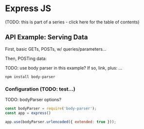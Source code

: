 # Express JS
(TODO: this is part of a series - click here for the table of contents)

## API Example: Serving Data

First, basic GETs, POSTs, w/ queries/parameters...

Then, POSTing data:

TODO: use body parser in this example? If so, link, plus: ...

```
npm install body-parser
````

### Configuration (TODO: test...)

TODO: bodyParser options?
```javascript
const bodyParser = require('body-parser');
const app = express()

app.use(bodyParser.urlencoded({ extended: true }));
```